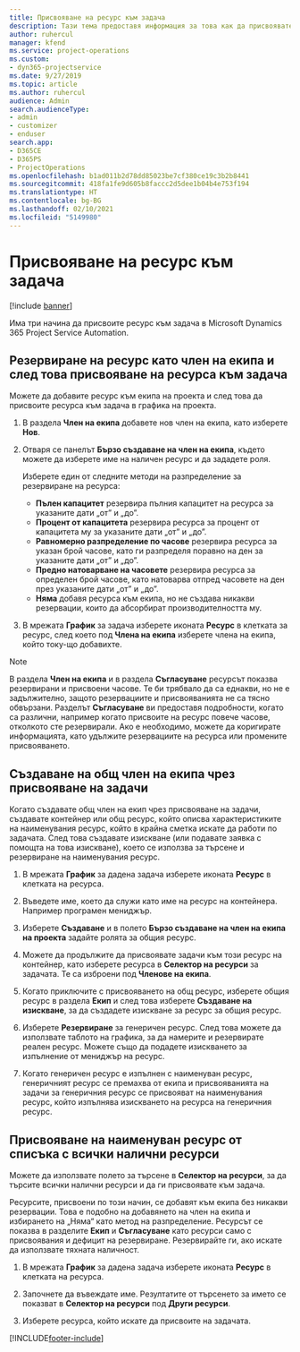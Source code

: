 ```yaml
---
title: Присвояване на ресурс към задача
description: Тази тема предоставя информация за това как да присвоявате ресурси към задачи.
author: ruhercul
manager: kfend
ms.service: project-operations
ms.custom:
- dyn365-projectservice
ms.date: 9/27/2019
ms.topic: article
ms.author: ruhercul
audience: Admin
search.audienceType:
- admin
- customizer
- enduser
search.app:
- D365CE
- D365PS
- ProjectOperations
ms.openlocfilehash: b1ad011b2d78dd85023be7cf380ce19c3b2b8441
ms.sourcegitcommit: 418fa1fe9d605b8faccc2d5dee1b04b4e753f194
ms.translationtype: HT
ms.contentlocale: bg-BG
ms.lasthandoff: 02/10/2021
ms.locfileid: "5149980"
---
```

# <a name="assign-a-resource-to-a-task"></a>Присвояване на ресурс към задача

[!include [banner](../includes/psa-now-project-operations.md)]

Има три начина да присвоите ресурс към задача в Microsoft Dynamics 365 Project Service Automation.

## <a name="book-a-resource-as-a-team-member-and-then-assign-the-resource-to-a-task"></a>Резервиране на ресурс като член на екипа и след това присвояване на ресурса към задача

Можете да добавите ресурс към екипа на проекта и след това да присвоите ресурса към задача в графика на проекта.

1. В раздела **Член на екипа** добавете нов член на екипа, като изберете **Нов**. 

2. Отваря се панелът **Бързо създаване на член на екипа**, където можете да изберете име на наличен ресурс и да зададете роля. 

    Изберете един от следните методи на разпределение за резервиране на ресурса:

    - **Пълен капацитет** резервира пълния капацитет на ресурса за указаните дати „от” и „до”.
    - **Процент от капацитета** резервира ресурса за процент от капацитета му за указаните дати „от” и „до”.
    - **Равномерно разпределение по часове** резервира ресурса за указан брой часове, като ги разпределя поравно на ден за указаните дати „от” и „до”.
    - **Предно натоварване на часовете** резервира ресурса за определен брой часове, като натоварва отпред часовете на ден през указаните дати „от” и „до”.
    - **Няма** добавя ресурса към екипа, но не създава никакви резервации, които да абсорбират производителността му.

3. В мрежата **График** за задача изберете иконата **Ресурс** в клетката за ресурс, след което под **Члена на екипа** изберете члена на екипа, който току-що добавихте. 

> [!NOTE]
> В раздела **Член на екипа** и в раздела **Съгласуване** ресурсът показва резервирани и присвоени часове. Те би трябвало да са еднакви, но не е задължително, защото резервациите и присвояванията не са тясно обвързани. Разделът **Съгласуване** ви предоставя подробности, когато са различни, например когато присвоите на ресурс повече часове, отколкото сте резервирали. Ако е необходимо, можете да коригирате информацията, като удължите резервациите на ресурса или промените присвояването.

## <a name="create-a-generic-team-member-through-task-assignment"></a>Създаване на общ член на екипа чрез присвояване на задачи

Когато създавате общ член на екип чрез присвояване на задачи, създавате контейнер или общ ресурс, който описва характеристиките на наименувания ресурс, който в крайна сметка искате да работи по задачата. След това създавате изискване (или подавате заявка с помощта на това изискване), което се използва за търсене и резервиране на наименувания ресурс.

1. В мрежата **График** за дадена задача изберете иконата **Ресурс** в клетката на ресурса.

2. Въведете име, което да служи като име на ресурс на контейнера. Например програмен мениджър.

3. Изберете **Създаване** и в полето **Бързо създаване на член на екипа на проекта** задайте ролята за общия ресурс.

4. Можете да продължите да присвоявате задачи към този ресурс на контейнер, като изберете ресурса в **Селектор на ресурси** за задачата. Те са изброени под **Членове на екипа**.

5. Когато приключите с присвояването на общ ресурс, изберете общия ресурс в раздела **Екип** и след това изберете **Създаване на изискване**, за да създадете изискване за ресурс за общия ресурс.

6. Изберете **Резервиране** за генеричен ресурс. След това можете да използвате таблото на графика, за да намерите и резервирате реален ресурс. Можете също да подадете изискването за изпълнение от мениджър на ресурс.

7. Когато генеричен ресурс е изпълнен с наименуван ресурс, генеричният ресурс се премахва от екипа и присвояванията на задачи за генеричния ресурс се присвояват на наименувания ресурс, който изпълнява изискването на ресурса на генеричния ресурс.

## <a name="assign-a-named-resource-from-the-list-of-all-bookable-resources"></a>Присвояване на наименуван ресурс от списъка с всички налични ресурси

Можете да използвате полето за търсене в **Селектор на ресурси**, за да търсите всички налични ресурси и да ги присвоявате към задача.

Ресурсите, присвоени по този начин, се добавят към екипа без никакви резервации. Това е подобно на добавянето на член на екипа и избирането на „Няма“ като метод на разпределение. Ресурсът се показва в разделите **Екип** и **Съгласуване** като ресурси само с присвоявания и дефицит на резервиране. Резервирайте ги, ако искате да използвате тяхната наличност.

1. В мрежата **График** за дадена задача изберете иконата **Ресурс** в клетката на ресурса.

2. Започнете да въвеждате име. Резултатите от търсенето за името се показват в **Селектор на ресурси** под **Други ресурси**.

3. Изберете ресурса, който искате да присвоите на задачата.



[!INCLUDE[footer-include](../includes/footer-banner.md)]